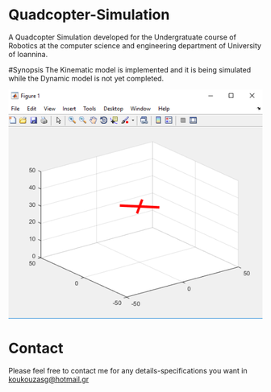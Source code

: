 # Quadcopter-Simulation

A Quadcopter Simulation developed for the Undergratuate course of Robotics at the computer science and engineering department of University of Ioannina.

#Synopsis
The Kinematic model is implemented and it is being simulated while the Dynamic model is not yet completed.

![Alt text](https://github.com/koukouzasg/Quadcopter-Simulation/blob/master/Quad-Simulation.PNG)

# Contact
Please feel free to contact me for any details-specifications you want in koukouzasg@hotmail.gr

